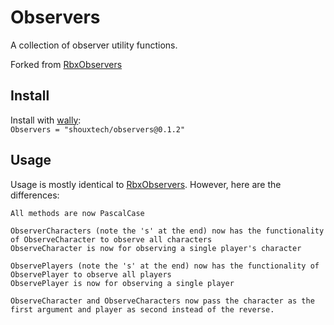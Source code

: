 # Observers

A collection of observer utility functions.

Forked from [RbxObservers](https://github.com/Sleitnick/RbxObservers)

## Install
Install with [wally](https://wally.run/):\
`Observers = "shouxtech/observers@0.1.2"`

## Usage
Usage is mostly identical to [RbxObservers](https://github.com/Sleitnick/RbxObservers). However, here are the differences:
```
All methods are now PascalCase

ObserverCharacters (note the 's' at the end) now has the functionality of ObserveCharacter to observe all characters
ObserveCharacter is now for observing a single player's character

ObservePlayers (note the 's' at the end) now has the functionality of ObservePlayer to observe all players
ObservePlayer is now for observing a single player

ObserveCharacter and ObserveCharacters now pass the character as the first argument and player as second instead of the reverse.
```